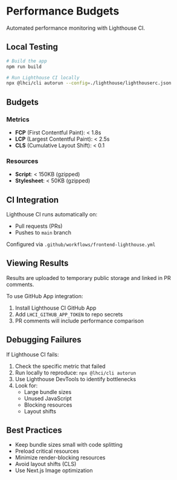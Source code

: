 # Performance Budgets

Automated performance monitoring with Lighthouse CI.

## Local Testing

```bash
# Build the app
npm run build

# Run Lighthouse CI locally
npx @lhci/cli autorun --config=./lighthouse/lighthouserc.json
```

## Budgets

### Metrics
- **FCP** (First Contentful Paint): < 1.8s
- **LCP** (Largest Contentful Paint): < 2.5s
- **CLS** (Cumulative Layout Shift): < 0.1

### Resources
- **Script**: < 150KB (gzipped)
- **Stylesheet**: < 50KB (gzipped)

## CI Integration

Lighthouse CI runs automatically on:
- Pull requests (PRs)
- Pushes to `main` branch

Configured via `.github/workflows/frontend-lighthouse.yml`

## Viewing Results

Results are uploaded to temporary public storage and linked in PR comments.

To use GitHub App integration:
1. Install Lighthouse CI GitHub App
2. Add `LHCI_GITHUB_APP_TOKEN` to repo secrets
3. PR comments will include performance comparison

## Debugging Failures

If Lighthouse CI fails:

1. Check the specific metric that failed
2. Run locally to reproduce: `npx @lhci/cli autorun`
3. Use Lighthouse DevTools to identify bottlenecks
4. Look for:
   - Large bundle sizes
   - Unused JavaScript
   - Blocking resources
   - Layout shifts

## Best Practices

- Keep bundle sizes small with code splitting
- Preload critical resources
- Minimize render-blocking resources
- Avoid layout shifts (CLS)
- Use Next.js Image optimization

